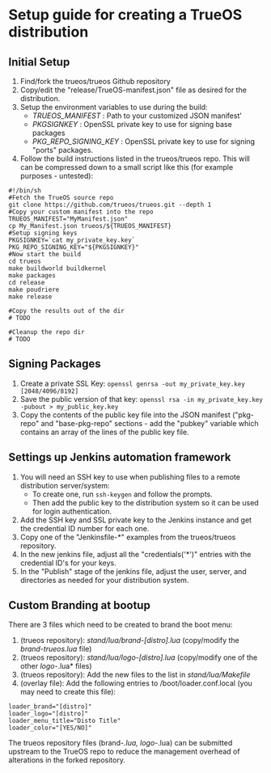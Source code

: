 # Setup guide for creating a TrueOS distribution

## Initial Setup
1. Find/fork the trueos/trueos Github repository
2. Copy/edit the "release/TrueOS-manifest.json" file as desired for the distribution.
3. Setup the environment variables to use during the build:
   * *TRUEOS_MANIFEST* : Path to your customized JSON manifest'
   * *PKGSIGNKEY* : OpenSSL private key to use for signing base packages
   * *PKG_REPO_SIGNING_KEY* : OpenSSL private key to use for signing "ports" packages.
4. Follow the build instructions listed in the trueos/trueos repo.
This will can be compressed down to a small script like this (for example purposes - untested):
```
#!/bin/sh
#Fetch the TrueOS source repo
git clone https://github.com/trueos/trueos.git --depth 1
#Copy your custom manifest into the repo
TRUEOS_MANIFEST="MyManifest.json"
cp My_Manifest.json trueos/${TRUEOS_MANIFEST}
#Setup signing keys
PKGSIGNKEY=`cat my_private_key.key`
PKG_REPO_SIGNING_KEY="${PKGSIGNKEY}"
#Now start the build
cd trueos
make buildworld buildkernel
make packages
cd release
make poudriere
make release

#Copy the results out of the dir
# TODO

#Cleanup the repo dir
# TODO
```

## Signing Packages
1. Create a private SSL Key: `openssl genrsa -out my_private_key.key [2048/4096/8192]`
2. Save the public version of that key: `openssl rsa -in my_private_key.key -pubout > my_public_key.key`
3. Copy the contents of the public key file into the JSON manifest ("pkg-repo" and "base-pkg-repo" sections - add the "pubkey" variable which contains an array of the lines of the public key file.

## Settings up Jenkins automation framework
1. You will need an SSH key to use when publishing files to a remote distribution server/system: 
   * To create one, run `ssh-keygen` and follow the prompts.
   * Then add the public key to the distribution system so it can be used for login authentication.
2. Add the SSH key and SSL private key to the Jenkins instance and get the credential ID number for each one.
3. Copy one of the "Jenkinsfile-*" examples from the trueos/trueos repository.
4. In the new jenkins file, adjust all the "credentials('*')" entries with the credential ID's for your keys.
5. In the "Publish" stage of the jenkins file, adjust the user, server, and directories as needed for your distribution system.

## Custom Branding at bootup
There are 3 files which need to be created to brand the boot menu:
1. (trueos repository): *stand/lua/brand-[distro].lua* (copy/modify the *brand-trueos.lua* file)
2. (trueos repository): *stand/lua/logo-[distro].lua* (copy/modify one of the other *logo-*.lua* files)
3. (trueos repository): Add the new files to the list in *stand/lua/Makefile*
4. (overlay file): Add the following entries to /boot/loader.conf.local (you may need to create this file):
```
loader_brand="[distro]"
loader_logo="[distro]"
loader_menu_title="Disto Title"
loader_color="[YES/NO]"
```
The trueos repository files (brand-*.lua, logo-*.lua) can be submitted upstream to the TrueOS repo to reduce the management overhead of alterations in the forked repository.
